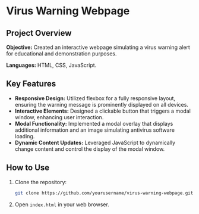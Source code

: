# Virus Warning Webpage

## Project Overview

**Objective:** Created an interactive webpage simulating a virus warning alert for educational and demonstration purposes.

**Languages:** HTML, CSS, JavaScript.

## Key Features

- **Responsive Design:** Utilized flexbox for a fully responsive layout, ensuring the warning message is prominently displayed on all devices.
- **Interactive Elements:** Designed a clickable button that triggers a modal window, enhancing user interaction.
- **Modal Functionality:** Implemented a modal overlay that displays additional information and an image simulating antivirus software loading.
- **Dynamic Content Updates:** Leveraged JavaScript to dynamically change content and control the display of the modal window.

## How to Use

1. Clone the repository:
    ```bash
    git clone https://github.com/yourusername/virus-warning-webpage.git
    ```
2. Open `index.html` in your web browser.

